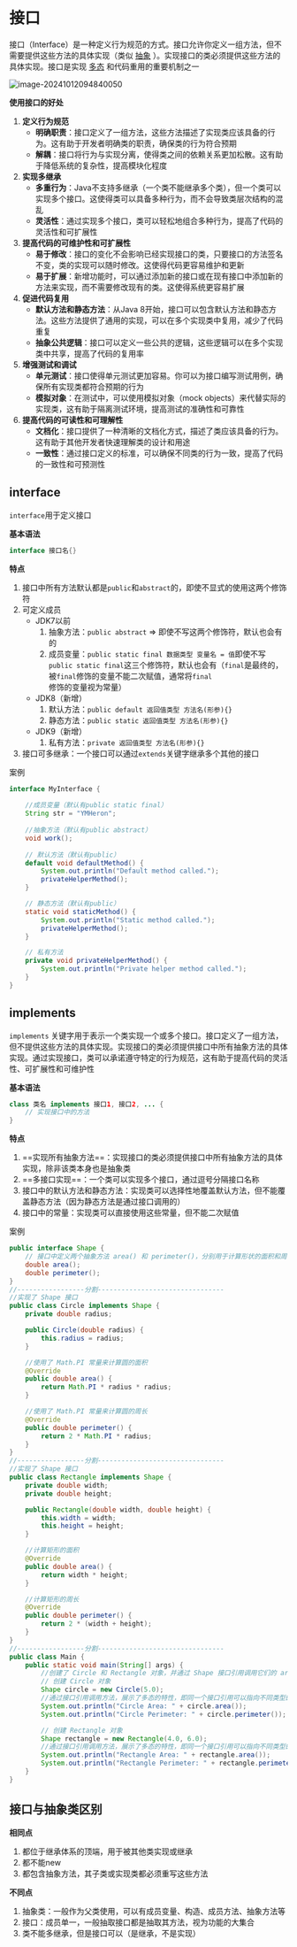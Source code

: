 # 接口

接口（Interface）是一种定义行为规范的方式。接口允许你定义一组方法，但不需要提供这些方法的具体实现（类似 [抽象](45.抽象.md) ）。实现接口的类必须提供这些方法的具体实现。接口是实现 [多态](35.多态.md) 和代码重用的重要机制之一

![image-20241012094840050](assets/image-20241012094840050.png)

**使用接口的好处**

1. **定义行为规范**
    - **明确职责**：接口定义了一组方法，这些方法描述了实现类应该具备的行为。这有助于开发者明确类的职责，确保类的行为符合预期
    - **解耦**：接口将行为与实现分离，使得类之间的依赖关系更加松散。这有助于降低系统的复杂性，提高模块化程度
2.  **实现多继承**
    - **多重行为**：Java不支持多继承（一个类不能继承多个类），但一个类可以实现多个接口。这使得类可以具备多种行为，而不会导致类层次结构的混乱
    - **灵活性**：通过实现多个接口，类可以轻松地组合多种行为，提高了代码的灵活性和可扩展性
3. **提高代码的可维护性和可扩展性**
    - **易于修改**：接口的变化不会影响已经实现接口的类，只要接口的方法签名不变，类的实现可以随时修改。这使得代码更容易维护和更新
    - **易于扩展**：新增功能时，可以通过添加新的接口或在现有接口中添加新的方法来实现，而不需要修改现有的类。这使得系统更容易扩展
4. **促进代码复用**
    - **默认方法和静态方法**：从Java 8开始，接口可以包含默认方法和静态方法。这些方法提供了通用的实现，可以在多个实现类中复用，减少了代码重复
    - **抽象公共逻辑**：接口可以定义一些公共的逻辑，这些逻辑可以在多个实现类中共享，提高了代码的复用率
5. **增强测试和调试**
    - **单元测试**：接口使得单元测试更加容易。你可以为接口编写测试用例，确保所有实现类都符合预期的行为
    - **模拟对象**：在测试中，可以使用模拟对象（mock objects）来代替实际的实现类，这有助于隔离测试环境，提高测试的准确性和可靠性
6. **提高代码的可读性和可理解性**
    - **文档化**：接口提供了一种清晰的文档化方式，描述了类应该具备的行为。这有助于其他开发者快速理解类的设计和用途
    - **一致性**：通过接口定义的标准，可以确保不同类的行为一致，提高了代码的一致性和可预测性

## interface

`interface`用于定义接口

**基本语法**

```java
interface 接口名{}
```

**特点**

1. 接口中所有方法默认都是`public`和`abstract`的，即使不显式的使用这两个修饰符
2. 可定义成员
    - JDK7以前
        1. 抽象方法：`public abstract` => 即使不写这两个修饰符，默认也会有的
        2. 成员变量：`public static final 数据类型 变量名 = 值`即使不写`public static final`这三个修饰符，默认也会有（`final`是最终的，被`final`修饰的变量不能二次赋值，通常将`final`修饰的变量视为常量）
    - JDK8（新增）
        1. 默认方法：`public default 返回值类型 方法名(形参){}`
        2. 静态方法：`public static 返回值类型 方法名(形参){}`
    - JDK9（新增）
        1. 私有方法：`private 返回值类型 方法名(形参){}`
3. 接口可多继承：一个接口可以通过`extends`关键字继承多个其他的接口

案例

```java
interface MyInterface {
    
    //成员变量（默认有public static final）
    String str = "YMHeron";
    
    //抽象方法（默认有public abstract）
    void work();
    
    // 默认方法（默认有public）
    default void defaultMethod() {
        System.out.println("Default method called.");
        privateHelperMethod();
    }

    // 静态方法（默认有public）
    static void staticMethod() {
        System.out.println("Static method called.");
        privateHelperMethod();
    }

    // 私有方法
    private void privateHelperMethod() {
        System.out.println("Private helper method called.");
    }
}
```

## implements

`implements` 关键字用于表示一个类实现一个或多个接口。接口定义了一组方法，但不提供这些方法的具体实现。实现接口的类必须提供接口中所有抽象方法的具体实现。通过实现接口，类可以承诺遵守特定的行为规范，这有助于提高代码的灵活性、可扩展性和可维护性

**基本语法**

```java
class 类名 implements 接口1, 接口2, ... {
    // 实现接口中的方法
}
```

**特点**

1. ==实现所有抽象方法==：实现接口的类必须提供接口中所有抽象方法的具体实现，除非该类本身也是抽象类
2. ==多接口实现==：一个类可以实现多个接口，通过逗号分隔接口名称
3. 接口中的默认方法和静态方法：实现类可以选择性地覆盖默认方法，但不能覆盖静态方法（因为静态方法是通过接口调用的）
4. 接口中的常量：实现类可以直接使用这些常量，但不能二次赋值

案例

```java
public interface Shape {
    // 接口中定义两个抽象方法 area() 和 perimeter()，分别用于计算形状的面积和周长
    double area();
    double perimeter();
}
//-----------------分割--------------------------------
//实现了 Shape 接口
public class Circle implements Shape {
    private double radius;

    public Circle(double radius) {
        this.radius = radius;
    }

    //使用了 Math.PI 常量来计算圆的面积
    @Override
    public double area() {
        return Math.PI * radius * radius;
    }

    //使用了 Math.PI 常量来计算圆的周长
    @Override
    public double perimeter() {
        return 2 * Math.PI * radius;
    }
}
//-----------------分割--------------------------------
//实现了 Shape 接口
public class Rectangle implements Shape {
    private double width;
    private double height;

    public Rectangle(double width, double height) {
        this.width = width;
        this.height = height;
    }

    //计算矩形的面积
    @Override
    public double area() {
        return width * height;
    }

    //计算矩形的周长
    @Override
    public double perimeter() {
        return 2 * (width + height);
    }
}
//-----------------分割--------------------------------
public class Main {
    public static void main(String[] args) {
        //创建了 Circle 和 Rectangle 对象，并通过 Shape 接口引用调用它们的 area() 和 perimeter() 方法
        // 创建 Circle 对象
        Shape circle = new Circle(5.0);
        //通过接口引用调用方法，展示了多态的特性，即同一个接口引用可以指向不同类型的对象，但调用的方法是根据实际对象类型确定的
        System.out.println("Circle Area: " + circle.area());
        System.out.println("Circle Perimeter: " + circle.perimeter());

        // 创建 Rectangle 对象
        Shape rectangle = new Rectangle(4.0, 6.0);
        //通过接口引用调用方法，展示了多态的特性，即同一个接口引用可以指向不同类型的对象，但调用的方法是根据实际对象类型确定的
        System.out.println("Rectangle Area: " + rectangle.area());
        System.out.println("Rectangle Perimeter: " + rectangle.perimeter());
    }
}
```

## 接口与抽象类区别

**相同点**

1. 都位于继承体系的顶端，用于被其他类实现或继承
2. 都不能new
3. 都包含抽象方法，其子类或实现类都必须重写这些方法

**不同点**

1. 抽象类：一般作为父类使用，可以有成员变量、构造、成员方法、抽象方法等
2. 接口：成员单一，一般抽取接口都是抽取其方法，视为功能的大集合
3. 类不能多继承，但是接口可以（是继承，不是实现）